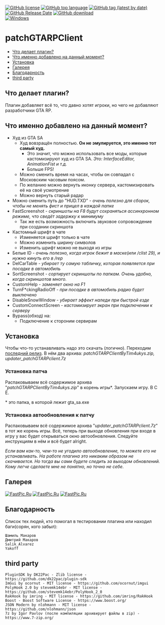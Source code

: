 [![GitHub license](https://img.shields.io/github/license/Tim4ukys/patchGTARPClient?style=flat-square)](https://github.com/Tim4ukys/patchGTARPClient/blob/main/LICENSE)
[![GitHub top language](https://img.shields.io/github/languages/top/Tim4ukys/patchGTARPClient?style=flat-square)](https://github.com/Tim4ukys/patchGTARPClient/search?l=c%2B%2B)
[![GitHub tag (latest by date)](https://img.shields.io/github/v/tag/Tim4ukys/patchGTARPClient?label=version&style=flat-square)](https://github.com/Tim4ukys/patchGTARPClient/releases/latest)
[![GitHub Release Date](https://img.shields.io/github/release-date/Tim4ukys/patchGTARPClient?style=flat-square)](https://github.com/Tim4ukys/patchGTARPClient/releases)
[![GitHub download](https://img.shields.io/github/downloads/tim4ukys/patchGTARPClient/total.svg?label=Total%20download&style=flat-square)](https://github.com/Tim4ukys/patchGTARPClient/releases/latest)
<br>[![Windows](https://img.shields.io/badge/Windows%207-0078D6?style=flat-square&logo=windows&logoColor=white)](https://ru.wikipedia.org/wiki/Windows_7)

# patchGTARPClient
* [Что делает плагин?](#что-делает-плагин)
* [Что именно добавлено на данный момент?](#что-именно-добавлено-на-данный-момент)
* [Установка](#установка)
* [Галерея](#галерея)
* [Благодарность](#благодарность)
* [third party](#third-party)

## Что делает плагин?
Плагин добавляет всё то, что давно хотят игроки, но чего не добавляют разработчики GTA RP.

## Что именно добавлено на данный момент?
- Худ из GTA SA
    - Худ вовзращён полностью. __Он не эмулируется, это именно тот самый худ.__
        - Это значит, что можно использовать все моды, которые кастомизируют худ из GTA SA. _Это: InterfaceEditor, AnimationFist и т.д._
        - Больше FPS!
    - Можно сменить время на часах, чтобы он совпадал с Московским часовым поясом.
    - По желанию можно вернуть иконку сервера, кастомизировать её на своё усмотрение
    - Можно вернуть старый радар
- Можно сменить путь до "HUD.TXD" - _очень полезно для сборок, чтобы не менять фист и прицел в каждой папке_
- FastScreenshot - _скриншоты на F8 будут сохраняться ассинхронном режиме, что сведёт задержку к минимуму_
    - Так же есть возможность включить звуковое сопровождение при создании скриншота
- Кастомный шрифт в чате
    - Изменяется шрифт только в чате
    - Можно изменить ширину символов
    - Изменить шрифт можно не выходя из игры
- Белые ID - _очень полезно, когда игрок бежит в маске(или /clist 29), и нужно кинуть его в /rep_
- DelCarTable - _убирает ту самую табличку, которая появляется при посадке в автомобиль_
- SortScreenshot - _сортирует скриншоты по папкам. Очень удобно, когда скриншотов много._
- CustomHelp - _заменяет окно на F1_
- TurnF*ckingRadioOff - _при посадке в автомобиль радио будет выключено_
- DisableSnowWindow - _убирает эффект наледи при быстрой езде_
- CustomConnectScreen - _кастомизирует экран при подключении к серверу_
- Bypass(обход) на:
    - Подключение к стороним сервирам
    
## Установка

Чтобы что-то устанавливать надо это скачать (логично). Переходим [последний релиз](https://github.com/Tim4ukys/patchGTARPClient/releases/latest). В нём два архива: _patchGTARPClientByTim4ukys.zip, updater_patchGTARPclient.7z_

### Установка патча

Распаковываем всё содержимое архива "_patchGTARPClientByTim4ukys.zip_" в корень игры*. Запускаем игру. В С Ё.

\* это папка, в которой лежит gta_sa.exe

### Установка автообновления к патчу

Распаковываем всё содержимое архива "_updater_patchGTARPclient.7z_" в тот же корень игры. Всё, теперь при выходе обновления при входе в игру у вас будет открываться окно автообновления. Следуйте инструкциям в нём и всё будет alright.

_Если вам как-то, чем-то не угодило автообновление, то можете его не устанавливать. На работе плагина это никаким образом не скачивается. Но тогда вы сами будете следить за выходом обновлений. Кому легче сделаете мне не понятно, но точно не себе._

## Галерея

[![FastPic.Ru](https://i121.fastpic.org/thumb/2023/0218/fd/_fe18706583d702f0fc88c4c1f6ac58fd.jpeg)](https://fastpic.org/view/121/2023/0218/_fe18706583d702f0fc88c4c1f6ac58fd.jpg.html)
[![FastPic.Ru](https://i121.fastpic.org/thumb/2023/0218/33/_f420893aadb79ce08f1f79ed510abf33.jpeg)](https://fastpic.org/view/121/2023/0218/_f420893aadb79ce08f1f79ed510abf33.jpg.html)
[![FastPic.Ru](https://i121.fastpic.org/thumb/2023/0218/2a/64344eede70985c29995928025a8b72a.jpeg)](https://fastpic.org/view/121/2023/0218/64344eede70985c29995928025a8b72a.jpg.html)

## Благодарность
Список тех людей, кто помогал в тестировании плагина или находил баги(сорян, кого забыл):
```
Шамиль Макаров
Дмитрий Макаров
Salik_Alvarez
Yakoff
```

## third party
```
PluginSDK by DK22Pac - Zlib license - https://github.com/dk22pac/plugin-sdk
ImGui by ocornut - MIT license - https://github.com/ocornut/imgui
PolyHook 2.0 by stevemk14ebr - MIT license - https://github.com/stevemk14ebr/PolyHook_2_0
RakHook by imring - MIT license - https://github.com/imring/RakHook
Boost - Boost Software License - https://www.boost.org/
JSON Modern by nlohmann - MIT license - https://github.com/nlohmann/json
7z by Igor Pavlov (после компиляции архивирует файлы в zip) - https://www.7-zip.org/
```
